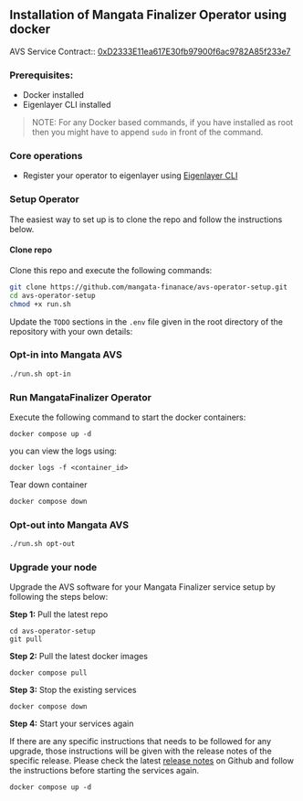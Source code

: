 ## Installation of Mangata Finalizer Operator using docker

AVS Service Contract:: [0xD2333E11ea617E30fb97900f6ac9782A85f233e7](https://goerli.etherscan.io/address/0xD2333E11ea617E30fb97900f6ac9782A85f233e7)

### Prerequisites:
* Docker installed
* Eigenlayer CLI installed

> NOTE: For any Docker based commands, if you have installed as root then you might have to append `sudo` in front of the command.

### Core operations
* Register your operator to eigenlayer using [Eigenlayer CLI](https://github.com/Layr-Labs/eigenlayer-cli)

### Setup Operator
The easiest way to set up is to clone the repo and follow the instructions below.

#### Clone repo
Clone this repo and execute the following commands:
```bash
git clone https://github.com/mangata-finanace/avs-operator-setup.git
cd avs-operator-setup
chmod +x run.sh
```
Update the `TODO` sections in the  `.env` file given in the root directory of the repository with your own details:

### Opt-in into Mangata AVS
```bash
./run.sh opt-in
```

### Run MangataFinalizer Operator
Execute the following command to start the docker containers:
```
docker compose up -d
```
you can view the logs using:
```
docker logs -f <container_id>
```
Tear down container
```bash
docker compose down
```
### Opt-out into Mangata AVS
```bash
./run.sh opt-out
```
### Upgrade your node

Upgrade the AVS software for your Mangata Finalizer service setup by following the steps below:

**Step 1:** Pull the latest repo

```
cd avs-operator-setup
git pull
```

**Step 2:** Pull the latest docker images

```
docker compose pull
```

**Step 3:** Stop the existing services

```
docker compose down
```

**Step 4:** Start your services again

If there are any specific instructions that needs to be followed for any upgrade, those instructions will be given with the release notes of the specific release. Please check the latest [release notes](https://github.com/mangata-finance/avs-operator-setup/releases) on Github and follow the instructions before starting the services again.

```
docker compose up -d
```
